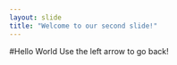 ```yaml
---
layout: slide
title: "Welcome to our second slide!"
---
```

#Hello World
Use the left arrow to go back!
